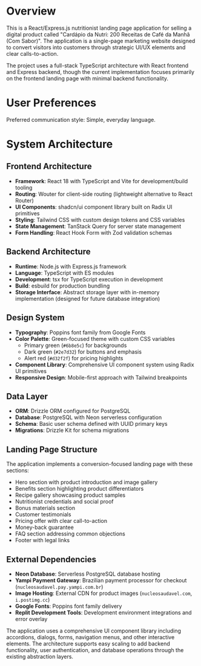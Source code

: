 # Overview

This is a React/Express.js nutritionist landing page application for selling a digital product called "Cardápio da Nutri: 200 Receitas de Café da Manhã (Com Sabor)". The application is a single-page marketing website designed to convert visitors into customers through strategic UI/UX elements and clear calls-to-action.

The project uses a full-stack TypeScript architecture with React frontend and Express backend, though the current implementation focuses primarily on the frontend landing page with minimal backend functionality.

# User Preferences

Preferred communication style: Simple, everyday language.

# System Architecture

## Frontend Architecture
- **Framework**: React 18 with TypeScript and Vite for development/build tooling
- **Routing**: Wouter for client-side routing (lightweight alternative to React Router)
- **UI Components**: shadcn/ui component library built on Radix UI primitives
- **Styling**: Tailwind CSS with custom design tokens and CSS variables
- **State Management**: TanStack Query for server state management
- **Form Handling**: React Hook Form with Zod validation schemas

## Backend Architecture
- **Runtime**: Node.js with Express.js framework
- **Language**: TypeScript with ES modules
- **Development**: tsx for TypeScript execution in development
- **Build**: esbuild for production bundling
- **Storage Interface**: Abstract storage layer with in-memory implementation (designed for future database integration)

## Design System
- **Typography**: Poppins font family from Google Fonts
- **Color Palette**: Green-focused theme with custom CSS variables
  - Primary green (`#6b8e5c`) for backgrounds
  - Dark green (`#2e7d32`) for buttons and emphasis
  - Alert red (`#d32f2f`) for pricing highlights
- **Component Library**: Comprehensive UI component system using Radix UI primitives
- **Responsive Design**: Mobile-first approach with Tailwind breakpoints

## Data Layer
- **ORM**: Drizzle ORM configured for PostgreSQL
- **Database**: PostgreSQL with Neon serverless configuration
- **Schema**: Basic user schema defined with UUID primary keys
- **Migrations**: Drizzle Kit for schema migrations

## Landing Page Structure
The application implements a conversion-focused landing page with these sections:
- Hero section with product introduction and image gallery
- Benefits section highlighting product differentiators
- Recipe gallery showcasing product samples
- Nutritionist credentials and social proof
- Bonus materials section
- Customer testimonials
- Pricing offer with clear call-to-action
- Money-back guarantee
- FAQ section addressing common objections
- Footer with legal links

## External Dependencies

- **Neon Database**: Serverless PostgreSQL database hosting
- **Yampi Payment Gateway**: Brazilian payment processor for checkout (`nucleosaudavel.pay.yampi.com.br`)
- **Image Hosting**: External CDN for product images (`nucleosaudavel.com`, `i.postimg.cc`)
- **Google Fonts**: Poppins font family delivery
- **Replit Development Tools**: Development environment integrations and error overlay

The application uses a comprehensive UI component library including accordions, dialogs, forms, navigation menus, and other interactive elements. The architecture supports easy scaling to add backend functionality, user authentication, and database operations through the existing abstraction layers.
